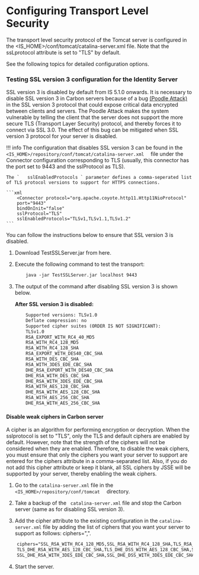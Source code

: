 # Configuring Transport Level Security

The transport level security protocol of the Tomcat server is configured in the <IS_HOME>/conf/tomcat/catalina-server.xml file. Note that the ssLprotocol attribute is set to "TLS" by default. 

See the following topics for detailed configuration options.

### Testing SSL version 3 configuration for the Identity Server

SSL version 3 is disabled by default from IS 5.1.0 onwards. It is necessary to disable SSL version 3 in Carbon servers because of a bug [(Poodle Attack)](https://www.openssl.org/~bodo/ssl-poodle.pdf) in the SSL version 3 protocol that could expose critical data encrypted between clients and servers. The Poodle Attack makes the system vulnerable by telling the client that the server does not support the more secure TLS (Transport Layer Security) protocol, and thereby forces it to connect via SSL 3.0. The effect of this bug can be mitigated when SSL version 3 protocol for your server is disabled.

!!! info 
    The configuration that disables SSL version 3 can be found in the ` <IS_HOME>/repository/conf/tomcat/catalina-server.xml   ` file under the Connector configuration corresponding to TLS (usually, this connector has the port set to 9443 and the sslProtocol as TLS).

    The `   sslEnabledProtocols ` parameter defines a comma-seperated list of TLS protocol versions to support for HTTPS connections.

    ```xml
        <Connector protocol="org.apache.coyote.http11.Http11NioProtocol"
        port="9443"
        bindOnInit="false"
        sslProtocol="TLS"
        sslEnabledProtocols="TLSv1,TLSv1.1,TLSv1.2"
    ```

You can follow the instructions below to ensure that SSL version 3 is disabled. 

1.  Download TestSSLServer.jar from here.

2.  Execute the following command to test the transport:

    ```xml
        java -jar TestSSLServer.jar localhost 9443
    ```
3.  The output of the command after disabling SSL version 3 is shown below.

    **After SSL version 3 is disabled:**

    ```xml
        Supported versions: TLSv1.0
        Deflate compression: no
        Supported cipher suites (ORDER IS NOT SIGNIFICANT):
        TLSv1.0
        RSA_EXPORT_WITH_RC4_40_MD5
        RSA_WITH_RC4_128_MD5
        RSA_WITH_RC4_128_SHA
        RSA_EXPORT_WITH_DES40_CBC_SHA
        RSA_WITH_DES_CBC_SHA
        RSA_WITH_3DES_EDE_CBC_SHA
        DHE_RSA_EXPORT_WITH_DES40_CBC_SHA
        DHE_RSA_WITH_DES_CBC_SHA
        DHE_RSA_WITH_3DES_EDE_CBC_SHA
        RSA_WITH_AES_128_CBC_SHA
        DHE_RSA_WITH_AES_128_CBC_SHA
        RSA_WITH_AES_256_CBC_SHA
        DHE_RSA_WITH_AES_256_CBC_SHA
    ```

#### Disable weak ciphers in Carbon server

A cipher is an algorithm for performing encryption or decryption. When the sslprotocol is set to "TLS", only the TLS and default ciphers are enabled by default. However, note that the strength of the ciphers will not be considered when they are enabled. Therefore, to disable the weak ciphers, you must ensure that only the ciphers you want your server to support are entered for the ciphers attribute in a comma-separated list. Also, if you do not add this cipher attribute or keep it blank, all SSL ciphers by JSSE will be supported by your server, thereby enabling the weak ciphers.

1.  Go to the ` catalina-server.xml ` file in the ` <IS_HOME>/repository/conf/tomcat   ` directory.

2.  Take a backup of the `  catalina-server.xml ` file and stop the Carbon server (same as for disabling SSL version 3).

3.  Add the cipher attribute to the existing configuration in the ` catalina-server.xml ` file by adding the list of ciphers that you want your server to support as follows: ciphers="<cipher-name>,<cipher-name>".

```xml
    ciphers="SSL_RSA_WITH_RC4_128_MD5,SSL_RSA_WITH_RC4_128_SHA,TLS_RSA_WITH_AES_128_CBC_SHA,
    TLS_DHE_RSA_WITH_AES_128_CBC_SHA,TLS_DHE_DSS_WITH_AES_128_CBC_SHA,SSL_RSA_WITH_3DES_EDE_CBC_SHA,
    SSL_DHE_RSA_WITH_3DES_EDE_CBC_SHA,SSL_DHE_DSS_WITH_3DES_EDE_CBC_SHA"
```
4.  Start the server.